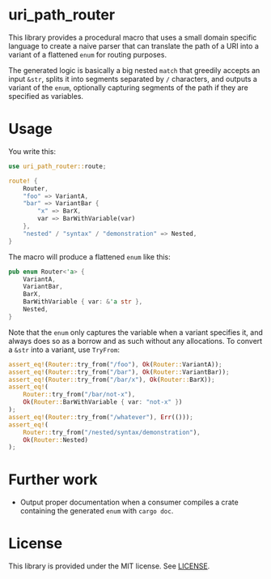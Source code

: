 # uri_path_router

This library provides a procedural macro that uses a small domain specific
language to create a naive parser that can translate the path of a URI into a
variant of a flattened `enum` for routing purposes.

The generated logic is basically a big nested `match` that greedily accepts an
input `&str`, splits it into segments separated by `/` characters, and outputs
a variant of the `enum`, optionally capturing segments of the path if they are
specified as variables.

# Usage

You write this:

```rust
use uri_path_router::route;

route! {
    Router,
    "foo" => VariantA,
    "bar" => VariantBar {
        "x" => BarX,
        var => BarWithVariable(var)
    },
    "nested" / "syntax" / "demonstration" => Nested,
}
```

The macro will produce a flattened `enum` like this:

```rust
pub enum Router<'a> {
    VariantA,
    VariantBar,
    BarX,
    BarWithVariable { var: &'a str },
    Nested,
}
```

Note that the `enum` only captures the variable when a variant specifies it,
and always does so as a borrow and as such without any allocations.
To convert a `&str` into a variant, use `TryFrom`:

```rust
assert_eq!(Router::try_from("/foo"), Ok(Router::VariantA));
assert_eq!(Router::try_from("/bar"), Ok(Router::VariantBar));
assert_eq!(Router::try_from("/bar/x"), Ok(Router::BarX));
assert_eq!(
    Router::try_from("/bar/not-x"),
    Ok(Router::BarWithVariable { var: "not-x" })
);
assert_eq!(Router::try_from("/whatever"), Err(()));
assert_eq!(
    Router::try_from("/nested/syntax/demonstration"),
    Ok(Router::Nested)
);
```

# Further work

- Output proper documentation when a consumer compiles a crate containing the
generated `enum` with `cargo doc`.

# License

This library is provided under the MIT license. See [LICENSE](LICENSE).
